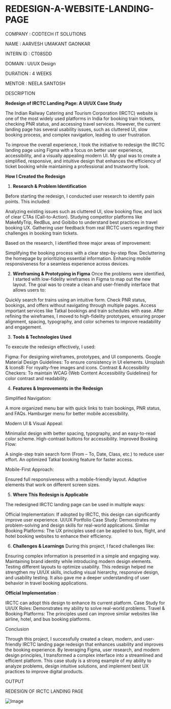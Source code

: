 # REDESIGN-A-WEBSITE-LANDING-PAGE

COMPANY : CODTECH IT SOLUTIONS

NAME : AARVESH UMAKANT GAONKAR

INTERN ID : CT08SDD

DOMAIN : UI/UX Design

DURATION : 4 WEEKS

MENTOR : NEELA SANTOSH

DESCRIPTION

**Redesign of IRCTC Landing Page: A UI/UX Case Study**

The Indian Railway Catering and Tourism Corporation (IRCTC) website is one of the most widely used platforms in India for booking train tickets, checking PNR status, and accessing travel services. However, the current landing page has several usability issues, such as cluttered UI, slow booking process, and complex navigation, leading to user frustration.

To improve the overall experience, I took the initiative to redesign the IRCTC landing page using Figma with a focus on better user experience, accessibility, and a visually appealing modern UI. My goal was to create a simplified, responsive, and intuitive design that enhances the efficiency of ticket booking while maintaining a professional and trustworthy look.

**How I Created the Redesign**

1. **Research & Problem Identification**

Before starting the redesign, I conducted user research to identify pain points. This included:

Analyzing existing issues such as cluttered UI, slow booking flow, and lack of clear CTAs (Call-to-Action).
Studying competitor platforms like MakeMyTrip, RedBus, and Goibibo to understand best practices in travel booking UX.
Gathering user feedback from real IRCTC users regarding their challenges in booking train tickets.

Based on the research, I identified three major areas of improvement:

 Simplifying the booking process with a clear step-by-step flow.
 Decluttering the homepage by prioritizing essential information.
 Enhancing mobile responsiveness for a seamless experience across devices.

2. **Wireframing & Prototyping in Figma**
Once the problems were identified, I started with low-fidelity wireframes in Figma to map out the new layout. The goal was to create a clean and user-friendly interface that allows users to:

Quickly search for trains using an intuitive form.
Check PNR status, bookings, and offers without navigating through multiple pages.
Access important services like Tatkal bookings and train schedules with ease.
After refining the wireframes, I moved to high-fidelity prototypes, ensuring proper alignment, spacing, typography, and color schemes to improve readability and engagement.

3. **Tools & Technologies Used**

To execute the redesign effectively, I used:

 Figma: For designing wireframes, prototypes, and UI components.
 Google Material Design Guidelines: To ensure consistency in UI elements.
 Unsplash & Icons8: For royalty-free images and icons.
 Contrast & Accessibility Checkers: To maintain WCAG (Web Content Accessibility Guidelines) for color contrast and readability.

4. **Features & Improvements in the Redesign**

Simplified Navigation:

A more organized menu bar with quick links to train bookings, PNR status, and FAQs.
Hamburger menu for better mobile accessibility.

 Modern UI & Visual Appeal:

Minimalist design with better spacing, typography, and an easy-to-read color scheme.
High-contrast buttons for accessibility.
 Improved Booking Flow:

A single-step train search form (From – To, Date, Class, etc.) to reduce user effort.
An optimized Tatkal booking feature for faster access.

Mobile-First Approach:

Ensured full responsiveness with a mobile-friendly layout.
Adaptive elements that work on different screen sizes.

5. **Where This Redesign is Applicable**

The redesigned IRCTC landing page can be used in multiple ways:

Official Implementation: If adopted by IRCTC, this design can significantly improve user experience.
UI/UX Portfolio Case Study: Demonstrates my problem-solving and design skills for real-world applications.
Similar Booking Platforms: The UX principles used can be applied to bus, flight, and hotel booking websites to enhance their efficiency.

6. **Challenges & Learnings**
During this project, I faced challenges like:

Ensuring complex information is presented in a simple and engaging way.
Maintaining brand identity while introducing modern design elements.
Testing different layouts to optimize usability.
This redesign helped me strengthen my UI/UX skills, including visual hierarchy, responsive design, and usability testing. It also gave me a deeper understanding of user behavior in travel booking applications.

**Official Implementation** :

 IRCTC can adopt this design to enhance its current platform.
Case Study for UI/UX Roles: Demonstrates my ability to solve real-world problems.
Travel & Booking Platforms: The principles used can improve similar websites like airline, hotel, and bus booking platforms.

Conclusion

Through this project, I successfully created a clean, modern, and user-friendly IRCTC landing page redesign that enhances usability and improves the booking experience. By leveraging Figma, user research, and modern design principles, I transformed a complex interface into a streamlined and efficient platform.
This case study is a strong example of my ability to analyze problems, design intuitive solutions, and implement best UX practices to improve digital products.

OUTPUT

REDESIGN OF IRCTC LANDING PAGE

![Image](https://github.com/user-attachments/assets/52e224a0-1d40-46d8-a4b7-fdc3c8981391)
